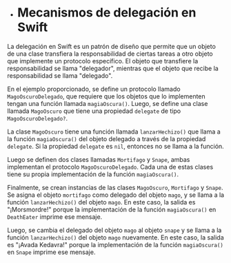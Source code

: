 - # Mecanismos de delegación en Swift

La delegación en Swift es un patrón de diseño que permite que un objeto de una clase transfiera la responsabilidad de ciertas tareas a otro objeto que implemente un protocolo específico. El objeto que transfiere la responsabilidad se llama "delegador", mientras que el objeto que recibe la responsabilidad se llama "delegado".

En el ejemplo proporcionado, se define un protocolo llamado `MagoOscuroDelegado`, que requiere que los objetos que lo implementen tengan una función llamada `magiaOscura()`. Luego, se define una clase llamada `MagoOscuro` que tiene una propiedad `delegate` de tipo `MagoOscuroDelegado?`.

La clase `MagoOscuro` tiene una función llamada `lanzarHechizo()` que llama a la función `magiaOscura()` del objeto delegado a través de la propiedad `delegate`. Si la propiedad `delegate` es `nil`, entonces no se llama a la función.

Luego se definen dos clases llamadas `Mortifago` y `Snape`, ambas implementan el protocolo `MagoOscuroDelegado`. Cada una de estas clases tiene su propia implementación de la función `magiaOscura()`.

Finalmente, se crean instancias de las clases `MagoOscuro`, `Mortifago` y `Snape`. Se asigna el objeto `mortifago` como delegado del objeto `mago`, y se llama a la función `lanzarHechizo()` del objeto `mago`. En este caso, la salida es "¡Morsmordre!" porque la implementación de la función `magiaOscura()` en `DeathEater` imprime ese mensaje.

Luego, se cambia el delegado del objeto `mago` al objeto `snape` y se llama a la función `lanzarHechizo()` del objeto `mago` nuevamente. En este caso, la salida es "¡Avada Kedavra!" porque la implementación de la función `magiaOscura()` en `Snape` imprime ese mensaje.

